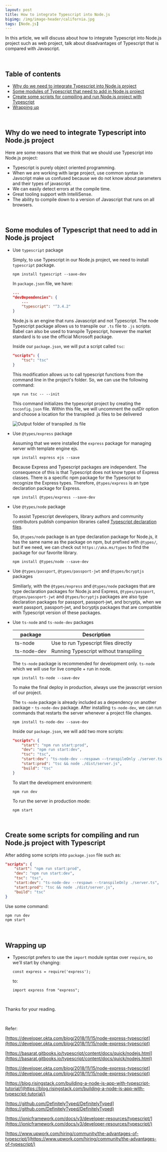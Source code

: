 ```yaml
---
layout: post
title: How to integrate Typescript into Node.js
bigimg: /img/image-header/california.jpg
tags: [Node.js]
---
```


In this article, we will discuss about how to integrate Typescript into Node.js project such as web project, talk about disadvantages of Typescript that is compared with Javascript.

<br>

## Table of contents
- [Why do we need to integrate Typescript into Node.js project](#why-do-we-need-to-integrate-typescript-into-node.js-project)
- [Some modules of Typescript that need to add in Node.js project](#some-modules-of-typescript-that-need-to-add-in-node.js-project)
- [Create some scripts for compiling and run Node.js project with Typescript](#create-some-scripts-for-compiling-and-run-node.js-project-with-typescript)
- [Wrapping up](#wrapping-up)

<br>

## Why do we need to integrate Typescript into Node.js project
Here are some reasons that we think that we should use Typescript into Node.js project:
- Typescript is purely object oriented programming.
- When we are working with large project, use common syntax in Javscript make us confused because we do not know about parameters and their types of javascript.
- We can easily detect errors at the compile time.
- Great tooling support with IntelliSense.
- The ability to compile down to a version of Javascript that runs on all browsers.

<br>

## Some modules of Typescript that need to add in Node.js project
- Use ```typescript``` package

    Simply, to use Typescript in our Node.js project, we need to install ```typescript``` package.

    ```npm install typescript --save-dev```

    In ```package.json``` file, we have:

    ```json
    ...
    "devDependencies": {
        ...
        "typescript": "^3.4.2"
    }
    ```

    Node.js is an engine that runs Javascript and not Typescript. The node Typescript package allows us to transpile our ```.ts``` file to ```.js``` scripts. Babel can also be used to transpile Typescript, however the market standard is to use the official Microsoft package.

    Inside our ```package.json```, we will put a script called ```tsc```:

    ```json
    "scripts": {
        "tsc": "tsc"
    }
    ```

    This modification allows us to call typescript functions from the command line in the project's folder. So, we can use the following command:

    ```npm run tsc -- --init```

    This command initializes the typescript project by creating the ```tsconfig.json``` file. Within this file, we will uncomment the outDir option and choose a location for the transpiled .js files to be delivered

    ![Output folder of transpiled .ts file](../img/Node-js-Architecture/typescript-integration/typescript-package.png)

- Use ```@types/express``` package

    Assuming that we were installed the ```express``` package for managing server with template engine ejs.

    ```npm install express ejs --save```

    Because Express and Typescript packages are independent. The consequence of this is that Typescript does not know types of Express classes. There is a specific npm package for the Typescript to recognize the Express types. Therefore, ```@types/express``` is an type declaration package for Express.

    ```npm install @types/express --save-dev```

- Use ```@types/node``` package

    To assist Typescript developers, library authors and community contributors publish companion libraries called [Typescript declaration files](http://www.typescriptlang.org/docs/handbook/declaration-files/consumption.html). 

    So, ```@types/node``` package is an type declaration package for Node.js, it has the same name as the package on npm, but prefixed with ```@types/```, but if we need, we can check out ```https://aka.ms/types``` to find the package for our favorite library.

    ```npm install @types/node --save-dev```

- Use ```@types/passport```, ```@types/passport-jwt``` and ```@types/bcryptjs``` packages

    Similiarly, with the ```@types/express``` and ```@types/node``` packages that are type declaration packages for Node.js and Express, ```@types/passport```, ```@types/passport-jwt``` and ```@types/bcryptjs``` packages are also type declaration packages for passport, passport-jwt, and bcryptjs, when we want passport, passport-jwt, and bcryptjs packages that are compatible with Typescript version of these packages.

- Use ```ts-node``` and ```ts-node-dev``` packages

    |     package    |                Description              |
    | -------------- | --------------------------------------- |
    | ts-node        | Use to run Typescript files directly    |
    | ts-node-dev    | Running Typescript without transpiling  |

    The ```ts-node``` package is recommended for development only. ```ts-node``` which we will use for live compile + run in node.

    ```npm install ts-node --save-dev```
    
    To make the final deploy in production, always use the javascript version of our project.

    The ```ts-node``` package is already included as a dependency on another package - ```ts-node-dev``` package. After installing ```ts-node-dev```, we can run commands that restarts the server whenever a project file changes.

    ```npm install ts-node-dev --save-dev```

    Inside our ```package.json```, we will add two more scripts:

    ```json
    "scripts": {
        "start": "npm run start:prod",
        "dev": "npm run start:dev",
        "tsc": "tsc",
        "start:dev": "ts-node-dev --respawn --transpileOnly ./server.ts",
        "start:prod": "tsc && node ./dist/server.js",
        "build": "tsc"
    }
    ```

    To start the development environment:

    ```npm run dev```

    To run the server in production mode:

    ```npm start```

<br>

## Create some scripts for compiling and run Node.js project with Typescript
After adding some scripts into ```package.json``` file such as:

```json
"scripts": {
    "start": "npm run start:prod",
    "dev": "npm run start:dev",
    "tsc": "tsc",
    "start:dev": "ts-node-dev --respawn --transpileOnly ./server.ts",
    "start:prod": "tsc && node ./dist/server.js",
    "build": "tsc"
}
```

Use some command:

```javascript
npm run dev
npm start
```

<br>

## Wrapping up
- Typescript prefers to use the ```import``` module syntax over ```require```, so we'll start by changing:

    ```const express = require('express');```

    to:

    ```import express from "express";```




<br>

Thanks for your reading.

<br>

Refer:

[https://developer.okta.com/blog/2018/11/15/node-express-typescript](https://developer.okta.com/blog/2018/11/15/node-express-typescript)

[https://basarat.gitbooks.io/typescript/content/docs/quick/nodejs.html](https://basarat.gitbooks.io/typescript/content/docs/quick/nodejs.html)

[https://developer.okta.com/blog/2018/11/15/node-express-typescript](https://developer.okta.com/blog/2018/11/15/node-express-typescript)

[https://blog.risingstack.com/building-a-node-js-app-with-typescript-tutorial/](https://blog.risingstack.com/building-a-node-js-app-with-typescript-tutorial/)

[https://github.com/DefinitelyTyped/DefinitelyTyped](https://github.com/DefinitelyTyped/DefinitelyTyped)

[https://ionicframework.com/docs/v3/developer-resources/typescript/](https://ionicframework.com/docs/v3/developer-resources/typescript/)

[https://www.upwork.com/hiring/community/the-advantages-of-typescript/](https://www.upwork.com/hiring/community/the-advantages-of-typescript/)